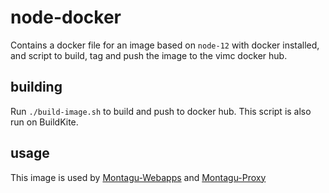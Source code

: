 # node-docker
Contains a docker file for an image based on `node-12` with docker installed, and script to build, tag and push
the image to the vimc docker hub.

## building
Run `./build-image.sh` to build and push to docker hub. This script is also run on BuildKite.

## usage
This image is used by [Montagu-Webapps](https://github.com/vimc/montagu-webapps) 
and [Montagu-Proxy](https://github.com/vimc/montagu-proxy)
